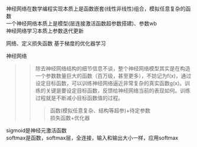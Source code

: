 神经网络在数学编程实现本质上是函数嵌套(线性非线性)组合，模拟任意复杂的函数  
一个神经网络本质上是模型(层连接激活函数超参数搭建)、参数wb  
神经网络学习本质上参数迭代更新  

网络、定义损失函数
基于梯度的优化器学习

神经网络  
>>除去神经网络结构的细节信息不谈，整个神经网络模型其实是在构造一个参数数量巨大的函数（百万级，甚至更多），不妨记为f(x)，通过设定目标函数，可以训练神经网络逼近非常复杂的真实函数g(x)。训练的关键是要设定目标函数，反馈给神经网络当前的表现如何。训练过程就是不断减小目标函数值的过程。
>>>函数(模拟任意复杂、结构等超参)+待定参数  
>>>损失函数+优化器  



sigmoid是神经元激活函数  
softmax是函数，softmax层，全连接，输入和输出大小一样，应用softmax
